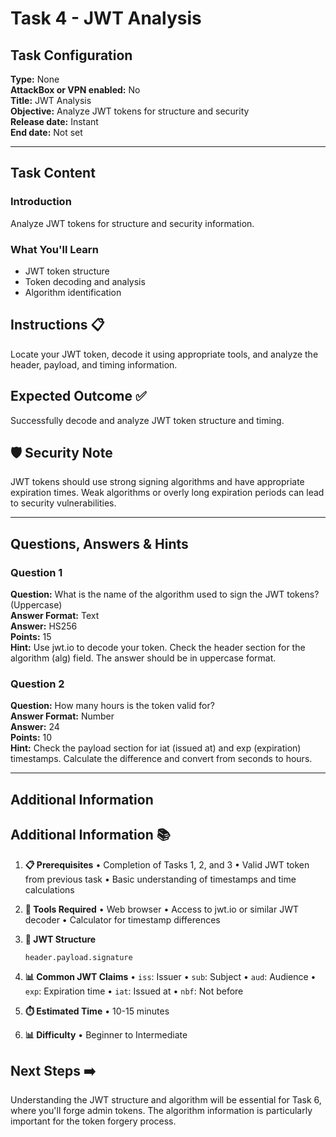 # Task 4 - JWT Analysis

## Task Configuration

**Type:** None  
**AttackBox or VPN enabled:** No  
**Title:** JWT Analysis  
**Objective:** Analyze JWT tokens for structure and security  
**Release date:** Instant  
**End date:** Not set  

---

## Task Content

### Introduction

Analyze JWT tokens for structure and security information.

### What You'll Learn

- JWT token structure
- Token decoding and analysis
- Algorithm identification

## Instructions 📋

Locate your JWT token, decode it using appropriate tools, and analyze the header, payload, and timing information.

## Expected Outcome ✅

Successfully decode and analyze JWT token structure and timing.

## 🛡️ Security Note

JWT tokens should use strong signing algorithms and have appropriate expiration times. Weak algorithms or overly long expiration periods can lead to security vulnerabilities.

---

## Questions, Answers & Hints

### Question 1

**Question:** What is the name of the algorithm used to sign the JWT tokens? (Uppercase)  
**Answer Format:** Text  
**Answer:** HS256  
**Points:** 15  
**Hint:** Use jwt.io to decode your token. Check the header section for the algorithm (alg) field. The answer should be in uppercase format.

### Question 2

**Question:** How many hours is the token valid for?  
**Answer Format:** Number  
**Answer:** 24  
**Points:** 10  
**Hint:** Check the payload section for iat (issued at) and exp (expiration) timestamps. Calculate the difference and convert from seconds to hours.

---

## Additional Information

## Additional Information 📚

1. **📋 Prerequisites**
   • Completion of Tasks 1, 2, and 3
   • Valid JWT token from previous task
   • Basic understanding of timestamps and time calculations

2. **🔧 Tools Required**
   • Web browser
   • Access to jwt.io or similar JWT decoder
   • Calculator for timestamp differences

3. **📝 JWT Structure**
   ```
   header.payload.signature
   ```

4. **📊 Common JWT Claims**
   • `iss`: Issuer
   • `sub`: Subject
   • `aud`: Audience
   • `exp`: Expiration time
   • `iat`: Issued at
   • `nbf`: Not before

5. **⏱️ Estimated Time**
   • 10-15 minutes

6. **📊 Difficulty**
   • Beginner to Intermediate

## Next Steps ➡️

Understanding the JWT structure and algorithm will be essential for Task 6, where you'll forge admin tokens. The algorithm information is particularly important for the token forgery process.
